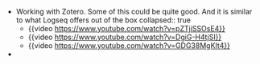 - Working with Zotero. Some of this could be quite good. And it is similar to what Logseq offers out of the box
  collapsed:: true
	- {{video https://www.youtube.com/watch?v=pZTjiSSOsE4}}
	- {{video https://www.youtube.com/watch?v=DgiG-H4tjSI}}
	- {{video https://www.youtube.com/watch?v=GDG38MgKIt4}}
-
